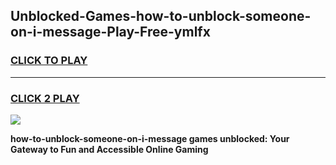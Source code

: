 
## Unblocked-Games-how-to-unblock-someone-on-i-message-Play-Free-ymlfx
<h3>
<a href="https://premium76.site?title=how-to-unblock-someone-on-i-message&ref=21A">CLICK TO PLAY</a></h3>
<hr>

<h3>
<a href="https://premium76.site?title=how-to-unblock-someone-on-i-message&ref=21A">CLICK 2 PLAY</a>
  
</h3>

<a href="https://premium76.site?title=how-to-unblock-someone-on-i-message&ref=21A"><img src="https://clearcache.store/games.png"></a>


**how-to-unblock-someone-on-i-message games unblocked: Your Gateway to Fun and Accessible Online Gaming**
